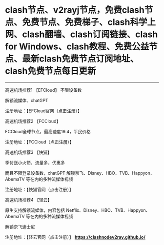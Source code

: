 # clash节点、v2rayj节点，免费clash节点、免费节点、免费梯子、clash科学上网、clash翻墙、clash订阅链接、clash for Windows、clash教程、免费公益节点、最新clash免费节点订阅地址、clash免费节点每日更新
---
高速机场推荐1
【EFCloud】 不限设备数

解锁流媒体、chatGPT

注册地址：【EFCloud官网（点击注册）】

高速机场推荐2
【FCCloud】

FCCloud全球节点，最高速度19.4，平民价格

注册地址：【FCCloud（点击注册）】

高速机场推荐3
【快猫】

季付送小火箭，流量多，优惠多

而且不限登录设备数，chatGPT 解锁奈飞、Disney、HBO、TVB、Happyon、AbemaTV 等在内的多种流媒体视频

注册地址：【快猫官网（点击注册）】

高速机场推荐4
【轻云】

原生支持解锁流媒体，内容包括 Netflix、Disney、HBO、TVB、Happyon、AbemaTV 等在内的多种流媒体视频

解锁奈飞迪士尼

注册地址：【轻云官网（点击注册）】
**https://clashnodev2ray.github.io/**



